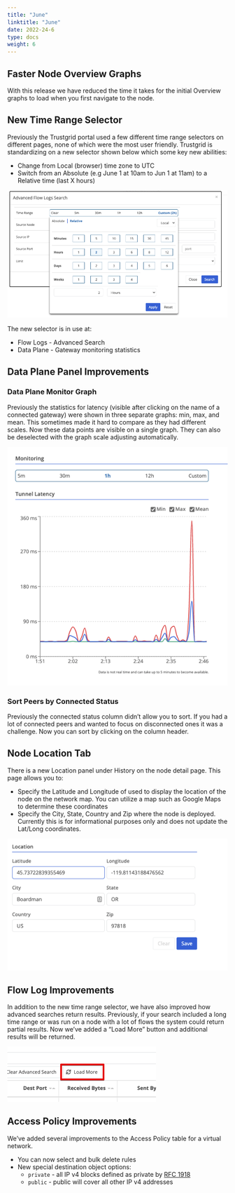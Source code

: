 ```yaml
---
title: "June"
linktitle: "June"
date: 2022-24-6
type: docs
weight: 6
---
```


## Faster Node Overview Graphs

With this release we have reduced the time it takes for the initial Overview graphs to load when you first navigate to the node.  

## New Time Range Selector

Previously the Trustgrid portal used a few different time range selectors on different pages, none of which were the most user friendly.   Trustgrid is standardizing on a new selector shown below which some key new abilities:

* Change from Local (browser) time zone to UTC
* Switch from an Absolute (e.g June 1 at 10am to Jun 1 at 11am) to a Relative time (last X hours)

![Time Range Selector](time-picker.png)

The new selector is in use at:

* Flow Logs - Advanced Search
* Data Plane - Gateway monitoring statistics

## Data Plane Panel Improvements

### Data Plane Monitor Graph

Previously the statistics for latency (visible after clicking on the name of a connected gateway) were shown in three separate graphs: min, max, and mean. This sometimes made it hard to compare as they had different scales.  Now these data points are visible on a single graph. They can also be deselected with the graph scale adjusting automatically. 

![Tunnel Latency Graph](tunnel-latency.png)

### Sort Peers by Connected Status

Previously the connected status column didn’t allow you to sort. If you had a lot of connected peers and wanted to focus on disconnected ones it was a challenge.  Now you can sort by clicking on the column header.

## Node Location Tab

There is a new Location panel under History on the node detail page.  This page allows you to:

* Specify the Latitude and Longitude of used to display the location of the node on the network map.  You can utilize a map such as Google Maps to determine these coordinates
* Specify the City, State, Country and Zip where the node is deployed.  Currently this is for informational purposes only and does not update the Lat/Long coordinates. 

![Location View](location-form.png)

## Flow Log Improvements

In addition to the new time range selector, we have also improved how advanced searches return results.  Previously, if your search included a long time range or was run on a node with a lot of flows the system could return partial results.  Now we’ve added a “Load More” button and additional results will be returned. 

![Load More Button](load-more-button.png)

## Access Policy Improvements

We’ve added several improvements to the Access Policy table for a virtual network.

* You can now select and bulk delete rules
* New special destination object options:
	* `private` - all IP v4 blocks defined as private by [RFC 1918](https://en.wikipedia.org/wiki/Private_network#Private_IPv4_addresses)
	* `public` - public will cover all other IP v4 addresses






